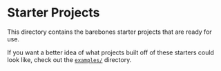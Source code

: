 # Starter Projects

This directory contains the barebones starter projects that are ready for use.

If you want a better idea of what projects built off of these starters could look like, check out the [`examples/`](../examples) directory.
